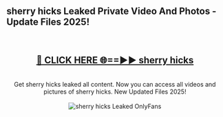 <h2>sherry hicks Leaked Private Video And Photos - Update Files 2025!</h2>
<br>
<div align="center">
<h2><a href="https://linkcuts.com/hfmhzwbr" rel="nofollow">🔴 CLICK HERE 🌐==►► sherry hicks</a></h2>
<br>
Get sherry hicks leaked all content. Now you can access all videos and pictures of sherry hicks. New Updated Files 2025!
<br>
<br>
<a href="https://linkcuts.com/hfmhzwbr" rel="nofollow" data-target="animated-image.originalLink"><img src="https://i.ibb.co.com/WyWwxjT/player-gif2.gif" alt="sherry hicks Leaked OnlyFans" style="max-width: 100%; display: inline-block;" data-target="animated-image.originalImage"></a>
</div>
<br>